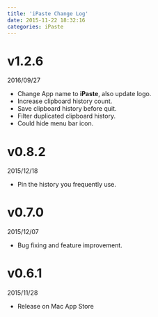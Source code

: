 ```yaml
---
title: 'iPaste Change Log'
date: 2015-11-22 18:32:16
categories: iPaste
---
```


# v1.2.6

2016/09/27

- Change App name to **iPaste**, also update logo.
- Increase clipboard history count.
- Save clipboard history before quit.
- Filter duplicated clipboard history.
- Could hide menu bar icon.

# v0.8.2

2015/12/18

- Pin the history you frequently use.

<!-- more -->

# v0.7.0

2015/12/07

- Bug fixing and feature improvement.

# v0.6.1

2015/11/28

- Release on Mac App Store


